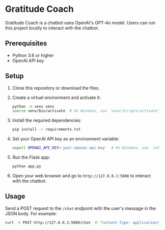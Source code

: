 # Gratitude Coach

Gratitude Coach is a chatbot uses OpenAI's GPT-4o model. Users can run this project locally to interact with the chatbot.

## Prerequisites

- Python 3.6 or higher
- OpenAI API key

## Setup

1. Clone this repository or download the files.

2. Create a virtual environment and activate it:
   ```bash
   python -m venv venv
   source venv/bin/activate  # On Windows, use `venv\Scripts\activate`
   ```

3. Install the required dependencies:
   ```bash
   pip install -r requirements.txt
   ```

4. Set your OpenAI API key as an environment variable:
   ```bash
   export OPENAI_API_KEY='your-openai-api-key'  # On Windows, use `set OPENAI_API_KEY=your-openai-api-key`
   ```

5. Run the Flask app:
   ```bash
   python app.py
   ```

6. Open your web browser and go to `http://127.0.0.1:5000` to interact with the chatbot.

## Usage

Send a POST request to the `/chat` endpoint with the user's message in the JSON body. For example:
```bash
curl -X POST http://127.0.0.1:5000/chat -H "Content-Type: application/json" -d '{"message": "I am grateful for a sunny day"}'
